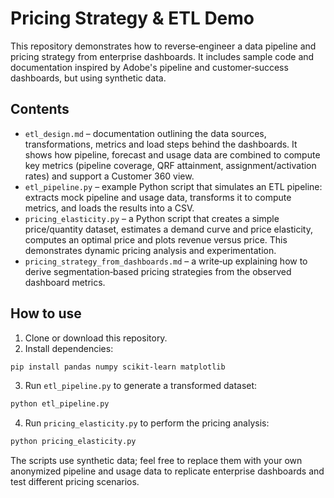 # Pricing Strategy & ETL Demo

This repository demonstrates how to reverse‑engineer a data pipeline and pricing strategy from enterprise dashboards. It includes sample code and documentation inspired by Adobe's pipeline and customer‑success dashboards, but using synthetic data.

## Contents

- `etl_design.md` – documentation outlining the data sources, transformations, metrics and load steps behind the dashboards. It shows how pipeline, forecast and usage data are combined to compute key metrics (pipeline coverage, QRF attainment, assignment/activation rates) and support a Customer 360 view.
- `etl_pipeline.py` – example Python script that simulates an ETL pipeline: extracts mock pipeline and usage data, transforms it to compute metrics, and loads the results into a CSV.
- `pricing_elasticity.py` – a Python script that creates a simple price/quantity dataset, estimates a demand curve and price elasticity, computes an optimal price and plots revenue versus price. This demonstrates dynamic pricing analysis and experimentation.
- `pricing_strategy_from_dashboards.md` – a write‑up explaining how to derive segmentation‑based pricing strategies from the observed dashboard metrics.

## How to use

1. Clone or download this repository.
2. Install dependencies:

```bash
pip install pandas numpy scikit-learn matplotlib
```

3. Run `etl_pipeline.py` to generate a transformed dataset:

```bash
python etl_pipeline.py
```

4. Run `pricing_elasticity.py` to perform the pricing analysis:

```bash
python pricing_elasticity.py
```

The scripts use synthetic data; feel free to replace them with your own anonymized pipeline and usage data to replicate enterprise dashboards and test different pricing scenarios.
